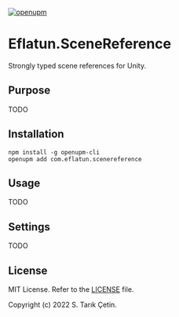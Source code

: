 [![openupm](https://img.shields.io/npm/v/com.eflatun.scenereference?label=openupm&registry_uri=https://package.openupm.com)](https://openupm.com/packages/com.eflatun.scenereference/)

# Eflatun.SceneReference

Strongly typed scene references for Unity.

## Purpose

TODO

## Installation

```
npm install -g openupm-cli
openupm add com.eflatun.scenereference
```

## Usage

TODO

## Settings

TODO

## License

MIT License. Refer to the [LICENSE](/LICENSE) file.

Copyright (c) 2022 S. Tarık Çetin.
